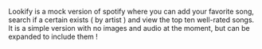 Lookify is a mock version of
spotify where you can add your favorite song, search if a certain exists ( by artist ) and view the top ten well-rated songs.
It is a simple version with no images and audio at the moment, but can be expanded to include them !
